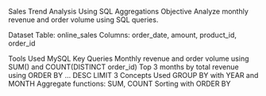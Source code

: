 Sales Trend Analysis Using SQL Aggregations
Objective
Analyze monthly revenue and order volume using SQL queries.

Dataset
Table: online_sales
Columns: order_date, amount, product_id, order_id

Tools Used
MySQL
Key Queries
Monthly revenue and order volume using SUM() and COUNT(DISTINCT order_id)
Top 3 months by total revenue using ORDER BY ... DESC LIMIT 3
Concepts Used
GROUP BY with YEAR and MONTH
Aggregate functions: SUM, COUNT
Sorting with ORDER BY
